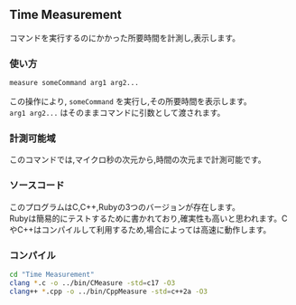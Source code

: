 ## Time Measurement

コマンドを実行するのにかかった所要時間を計測し,表示します。

### 使い方

```sh
measure someCommand arg1 arg2...
```
この操作により, `someCommand` を実行し,その所要時間を表示します。<br>
`arg1 arg2...` はそのままコマンドに引数として渡されます。

### 計測可能域

このコマンドでは,マイクロ秒の次元から,時間の次元まで計測可能です。

### ソースコード

このプログラムはC,C++,Rubyの3つのバージョンが存在します。<br>
Rubyは簡易的にテストするために書かれており,確実性も高いと思われます。CやC++はコンパイルして利用するため,場合によっては高速に動作します。

### コンパイル

```sh
cd "Time Measurement"
clang *.c -o ../bin/CMeasure -std=c17 -O3
clang++ *.cpp -o ../bin/CppMeasure -std=c++2a -O3
```